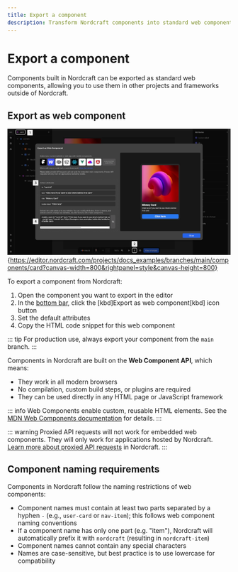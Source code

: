 ```yaml
---
title: Export a component
description: Transform Nordcraft components into standard web components for use in external projects, with naming and configuration options.
---
```


# Export a component

Components built in Nordcraft can be exported as standard web components, allowing you to use them in other projects and frameworks outside of Nordcraft.

## Export as web component

![Export a component|16/9](export-a-component.webp){https://editor.nordcraft.com/projects/docs_examples/branches/main/components/card?canvas-width=800&rightpanel=style&canvas-height=800}

To export a component from Nordcraft:

1. Open the component you want to export in the editor
2. In the [bottom bar](/the-editor/bottom-bar), click the [kbd]Export as web component[kbd] icon button
3. Set the default attributes
4. Copy the HTML code snippet for this web component

::: tip
For production use, always export your component from the `main` branch.
:::

Components in Nordcraft are built on the **Web Component API**, which means:

- They work in all modern browsers
- No compilation, custom build steps, or plugins are required
- They can be used directly in any HTML page or JavaScript framework

::: info
Web Components enable custom, reusable HTML elements. See the [MDN Web Components documentation](https://developer.mozilla.org/en-US/docs/Web/API/Web_components) for details.
:::

::: warning
Proxied API requests will not work for embedded web components. They will only work for applications hosted by Nordcraft. [Learn more about proxied API requests](/connecting-data/advanced-api-features#proxy-request) in Nordcraft.
:::

## Component naming requirements

Components in Nordcraft follow the naming restrictions of web components:

- Component names must contain at least two parts separated by a hyphen `-` (e.g., `user-card` or `nav-item`); this follows web component naming conventions
- If a component name has only one part (e.g. "item"), Nordcraft will automatically prefix it with `nordcraft` (resulting in `nordcraft-item`)
- Component names cannot contain any special characters
- Names are case-sensitive, but best practice is to use lowercase for compatibility
